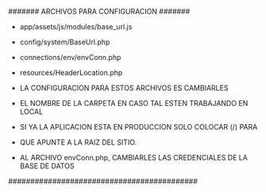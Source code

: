 
####### ARCHIVOS PARA CONFIGURACION #######

- app/assets/js/modules/base_url.js
- config/system/BaseUrl.php
- connections/env/envConn.php
- resources/HeaderLocation.php

- LA CONFIGURACION PARA ESTOS ARCHIVOS ES CAMBIARLES
- EL NOMBRE DE LA CARPETA EN CASO TAL ESTEN TRABAJANDO EN LOCAL
- SI YA LA APLICACION ESTA EN PRODUCCION SOLO COLOCAR (/) PARA
- QUE APUNTE A LA RAIZ DEL SITIO.
- AL ARCHIVO envConn.php, CAMBIARLES LAS CREDENCIALES DE LA BASE DE DATOS

###########################################